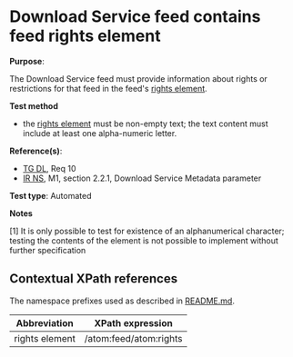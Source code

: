 # Download Service feed contains feed rights element

**Purpose**:

The Download Service feed must provide information about rights or restrictions for that feed in the feed's [rights element](#rightselement).

 **Test method**

* the [rights element](#rightselement) must be non-empty text; the text content must include at least one alpha-numeric letter.

**Reference(s)**:

* [TG DL](README.md#ref_TG_DL), Req 10
* [IR NS](README.md#ref_IR_NS), M1, section 2.2.1, Download Service Metadata parameter

**Test type**: Automated

**Notes**

[1] It is only possible to test for existence of an alphanumerical character; testing the contents of the element is not possible to implement without further specification

## Contextual XPath references

The namespace prefixes used as described in [README.md](README.md#namespaces).

Abbreviation                                               |  XPath expression
---------------------------------------------------------- | -------------------------------------------------------------------------
rights element <a name="rightselement"></a> | /atom:feed/atom:rights
